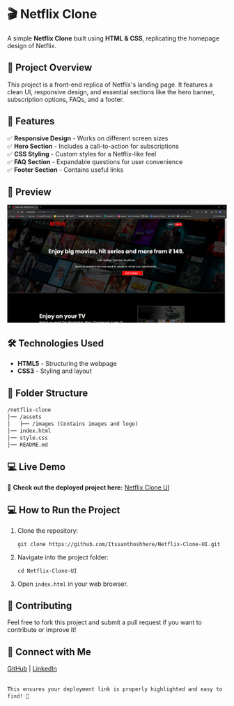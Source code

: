 # 🎬 Netflix Clone

A simple **Netflix Clone** built using **HTML & CSS**, replicating the homepage design of Netflix.

## 🚀 Project Overview
This project is a front-end replica of Netflix's landing page. It features a clean UI, responsive design, and essential sections like the hero banner, subscription options, FAQs, and a footer.

## 🌟 Features
✅ **Responsive Design** - Works on different screen sizes  
✅ **Hero Section** - Includes a call-to-action for subscriptions  
✅ **CSS Styling** - Custom styles for a Netflix-like feel  
✅ **FAQ Section** - Expandable questions for user convenience  
✅ **Footer Section** - Contains useful links  

## 📸 Preview
![Netflix Clone Preview](assets/images/preview.png)

## 🛠️ Technologies Used
- **HTML5** - Structuring the webpage  
- **CSS3** - Styling and layout  

## 📂 Folder Structure
```
/netflix-clone  
│── /assets  
│   ├── /images (Contains images and logo)  
│── index.html  
│── style.css  
│── README.md  
```

## 💻 Live Demo  
🔗 **Check out the deployed project here:** [Netflix Clone UI](https://itssanthoshhere.github.io/Netflix-Clone-UI/)

## 💻 How to Run the Project
1. Clone the repository:  
   ```
   git clone https://github.com/Itssanthoshhere/Netflix-Clone-UI.git
   ```
2. Navigate into the project folder:  
   ```
   cd Netflix-Clone-UI
   ```
3. Open `index.html` in your web browser.  

## 🤝 Contributing
Feel free to fork this project and submit a pull request if you want to contribute or improve it!

## 📩 Connect with Me
[GitHub](https://github.com/Itssanthoshhere) | [LinkedIn](https://linkedin.com/in/thesanthoshvs)
```

This ensures your deployment link is properly highlighted and easy to find! 🚀